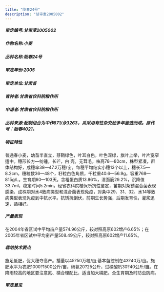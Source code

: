 ```yaml
---
title: "陇春24号"
description: "甘审麦2005002"
---
```

##### 审定编号:甘审麦2005002

##### 作物名称:小麦

##### 品种名称:陇春24号

##### 审定年份:2005

##### 审定单位:甘肃省

##### 育种者:甘肃省农科院粮作所

##### 申请者:甘肃省农科院粮作所

##### 品种来源:配制组合为中作871/永3263，系采用有性杂交经多年鉴选而成。原代号：陇春4021。

##### 特征特性
普通春小麦，幼苗半直立，芽鞘绿色，叶耳白色，叶色深绿，旗叶上举，叶片宽窄适中。穗形长方—纺锤，长芒，白 壳，无茸毛。株高78—80cm，株型紧凑，群体结构好，成穗率38—47.2万穗/亩。每穗平均结实小穗13个以上，穗长7.5—8.2cm，穗粒数36—48个，籽粒白色角质，千粒重40.6—56.9g，容重768—815g/L。生育期90—103天。含粗蛋白质13.86%，湿面筋29.2%，沉降值33.7ml，稳定时间5.2min。经省农科院植保所抗性鉴定，苗期对条锈混合菌表现感染，成株期对水4致病类型和混合菌表现免疫，对条中29、31、32、水14等致病类型表现免疫到中抗水平。抗锈抗倒伏，前期生长势强，后期发育快，灌浆迅速，熟相好。

##### 产量表现
在2004年省区试中平均亩产量574.96公斤，较对照高原602增产6.65%；在2005年省区试中平均亩产量508.49公斤，较对照高原602增产11.65%。

##### 栽培技术要点
施足低肥，促大穗夺高产。播量以45?50万粒/亩;基本苗控制在43?40万/亩。施肥水平为农肥1000?1500公斤/亩，硝氨20?25公斤，过磷酸钙30?40公斤/亩。在降雨较高的地区要注意氮、磷合理配比，适当加大磷肥。全生育期及时防虫防病。

##### 审定意见

